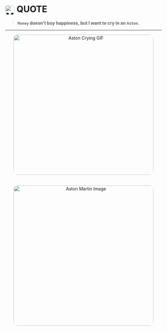 # <img src="https://www.photofunky.net/output/image/d/a/7/a/da7a8c/photofunky.gif" alt="Money GIF" width="30" style="vertical-align: middle; border-radius: 6px;"/> QUOTE

> **`Money` doesn't buy happiness, but I want to cry in an `Aston`.**

---

<p align="center">
  <img src="https://media.discordapp.net/attachments/1335231401926070313/1350474777558782065/telechargement.gif?ex=684645e5&is=6844f465&hm=961ae3c402d2e6b90f25a83e4213c2e6bbd9e59dbb50a7e2e628677d031f75c6&=&width=449&height=253" 
       alt="Aston Crying GIF" 
       width="450" style="border-radius: 12px;"/>
</p>

<p align="center">
  <img src="https://i.pinimg.com/736x/24/82/b2/2482b2e6b7ef6cc5b7b39e444b8f42eb.jpg"
       alt="Aston Martin Image"
       width="450" style="border-radius: 12px; margin-top: 20px;"/>
</p>
